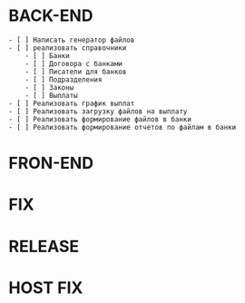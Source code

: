 # BACK-END
    - [ ] Написать генератор файлов 
    - [ ] реализовать справочники
        - [ ] Банки
        - [ ] Договора с банками
        - [ ] Писатели для банков
        - [ ] Подразделения
        - [ ] Законы
        - [ ] Выплаты
    - [ ] Реализовать график выплат
    - [ ] Реализовать загрузку файлов на выплату
    - [ ] Реализовать формирование файлов в банки
    - [ ] Реализовать формирование отчетов по файлам в банки

# FRON-END

# FIX

# RELEASE

# HOST FIX
